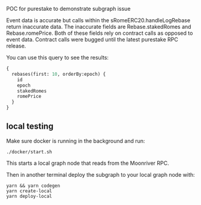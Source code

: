 POC for purestake to demonstrate subgraph issue


Event data is accurate but calls within the sRomeERC20.handleLogRebase return inaccurate data. The inaccurate fields are Rebase.stakedRomes and Rebase.romePrice. Both of these fields rely on contract calls as opposed to event data. Contract calls were bugged until the latest purestake RPC release.

You can use this query to see the results:
```graphql
{
  rebases(first: 10, orderBy:epoch) {
    id
    epoch
    stakedRomes
    romePrice
  }
}
```

## local testing
Make sure docker is running in the background and run:
```
./docker/start.sh
```

This starts a local graph node that reads from the Moonriver RPC.

Then in another terminal deploy the subgraph to your local graph node with:
```
yarn && yarn codegen
yarn create-local
yarn deploy-local
```
